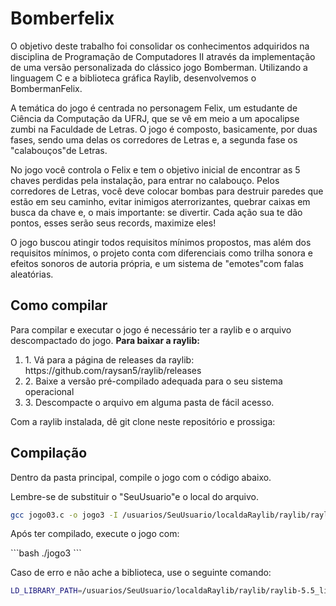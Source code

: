 # Bomberfelix
<div>
<p>O objetivo deste trabalho foi consolidar os conhecimentos adquiridos na disciplina de Programação de Computadores II através da implementação de uma versão personalizada do clássico jogo Bomberman. Utilizando a linguagem C e a biblioteca gráfica Raylib, desenvolvemos o BombermanFelix.</p>
<p>A temática do jogo é centrada no personagem Felix, um estudante de Ciência da Computação da UFRJ, que se vê em meio a um apocalipse zumbi na Faculdade de Letras. O jogo é composto, basicamente, por duas fases, sendo uma delas os corredores de Letras e, a segunda fase os "calabouços"de Letras.</p>
<p>No jogo você controla o Felix e tem o objetivo inicial de encontrar as 5 chaves perdidas pela instalação, para entrar no calabouço. Pelos corredores de Letras, você deve colocar bombas para destruir paredes que estão em seu caminho, evitar inimigos aterrorizantes, quebrar caixas em busca da chave e, o mais importante: se divertir. Cada ação sua te dão pontos, esses serão seus records, maximize eles!</p>

<p>O jogo buscou atingir todos requisitos mínimos propostos, mas além dos requisitos mínimos, o projeto conta com diferenciais como trilha sonora e efeitos sonoros de autoria própria, e um sistema de "emotes"com falas aleatórias.</p>
</div>

## Como compilar

<p>Para compilar e executar o jogo é necessário ter a raylib e o arquivo descompactado do
jogo. <strong>Para baixar a raylib:</strong></p>

<ol>
<li>1. Vá para a página de releases da raylib: https://github.com/raysan5/raylib/releases</li>
<li>2. Baixe a versão pré-compilado adequada para o seu sistema operacional</li>
<li>3. Descompacte o arquivo em alguma pasta de fácil acesso.</li>
</ol>

<p>Com a raylib instalada, dê git clone neste repositório e prossiga:</p>

## Compilação

<p>Dentro da pasta principal, compile o jogo com o código abaixo.</p>
<p>Lembre-se de substituir o "SeuUsuario"e o local do arquivo.</p>

```bash
gcc jogo03.c -o jogo3 -I /usuarios/SeuUsuario/localdaRaylib/raylib/raylib-5.5_linux_amd64/include -L /usuarios/SeuUsuario/localdaRaylib/raylib/raylib-5.5_linux_amd64/lib -lraylib -lGL -lm -lpthread -ldl -lrt -lX11
```

<p>Após ter compilado, execute o jogo com:</p>
```bash
./jogo3
```

Caso de erro e não ache a biblioteca, use o seguinte comando:
```bash
LD_LIBRARY_PATH=/usuarios/SeuUsuario/localdaRaylib/raylib/raylib-5.5_linux_amd64/lib ./jogo03
```
